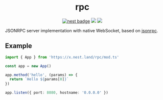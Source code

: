 <div align="center">

# rpc

[![nest badge][nest-badge]](https://nest.land/package/rpc) [![][docs-badge]][docs] [![][code-quality-img]][code-quality]

</div>

JSONRPC server implementation with native WebSocket, based on [jsonrpc](https://github.com/Vehmloewff/jsonrpc).

## Example

```ts
import { App } from 'https://x.nest.land/rpc/mod.ts'

const app = new App()

app.method('hello', (params) => {
  return `Hello ${params[0]}`
})

app.listen({ port: 8080, hostname: '0.0.0.0' })
```

[docs-badge]: https://img.shields.io/github/v/release/deno-libs/rpc?label=Docs&logo=deno&style=for-the-badge&color=black
[docs]: https://doc.deno.land/https/deno.land/x/rpc/mod.ts
[code-quality-img]: https://img.shields.io/codefactor/grade/github/deno-libs/rpc?style=for-the-badge&color=black&
[code-quality]: https://www.codefactor.io/repository/github/deno-libs/rpc
[nest-badge]: https://img.shields.io/badge/publushed%20on-nest.land-black?style=for-the-badge
